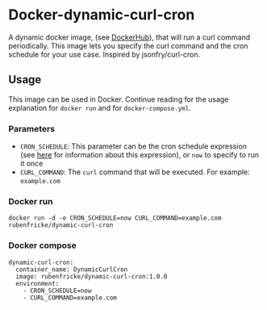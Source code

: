 # Docker-dynamic-curl-cron

A dynamic docker image, (see [DockerHub](https://hub.docker.com/r/rubenfricke/dynamic-curl-cron)), that will run a curl command periodically. This image lets you specify the curl command and the cron schedule for your use case. Inspired by jsonfry/curl-cron.

## Usage

This image can be used in Docker. Continue reading for the usage explanation for `docker run` and for `docker-compose.yml`.

### Parameters

- `CRON_SCHEDULE`: This parameter can be the cron schedule expression (see [here](https://en.wikipedia.org/wiki/Cron) for information about this expression), or `now` to specify to run it once
- `CURL_COMMAND`: The `curl` command that will be executed. For example: `example.com`

### Docker run
    
    docker run -d -e CRON_SCHEDULE=now CURL_COMMAND=example.com rubenfricke/dynamic-curl-cron

### Docker compose

  ```
  dynamic-curl-cron:
    container_name: DynamicCurlCron
    image: rubenfricke/dynamic-curl-cron:1.0.0
    environment:
      - CRON_SCHEDULE=now
      - CURL_COMMAND=example.com
  ```


